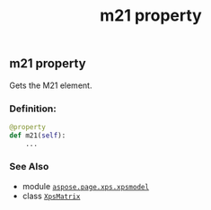 ﻿---
title: m21 property
second_title: Aspose.Page for Python via .NET API References
description: 
type: docs
weight: 180
url: /python-net/aspose.page.xps.xpsmodel/xpsmatrix/m21/
is_root: false
---

## m21 property


Gets the M21 element.
### Definition:
```python
@property
def m21(self):
    ...
```

### See Also
* module [`aspose.page.xps.xpsmodel`](../../)
* class [`XpsMatrix`](/page/python-net/aspose.page.xps.xpsmodel/xpsmatrix)
